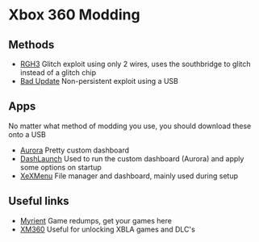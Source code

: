 # Xbox 360 Modding

## Methods
* [RGH3](./RGH3.md) Glitch exploit using only 2 wires, uses the southbridge to glitch instead of a glitch chip
* [Bad Update](./Bad%20Update.md) Non-persistent exploit using a USB

## Apps
No matter what method of modding you use, you should download these onto a USB
* [Aurora](http://phoenix.xboxunity.net) Pretty custom dashboard
* [DashLaunch](https://digiex.net/threads/dash-launch-3-21-for-jtag-rgh-xbox-360s-running-freeboot.11024/) Used to run the custom dashboard (Aurora) and apply some options on startup
* [XeXMenu](https://digiex.net/threads/xexmenu-1-1-download-xex-menu-iso-live-and-xex-file-manager-for-xbox-360.11096/) File manager and dashboard, mainly used during setup

## Useful links
* [Myrient](https://myrient.erista.me/files/Redump/Microsoft%20-%20Xbox%20360/) Game redumps, get your games here
* [XM360](https://digiex.net/threads/xm360-2-0d-download-xbox-360-jtag-xbla-dlc-tu-content-organiser.7999/) Useful for unlocking XBLA games and DLC's